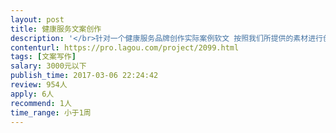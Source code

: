 ```yaml
---                
layout: post       
title: 健康服务文案创作           
description: '</br>针对一个健康服务品牌创作实际案例软文 按照我们所提供的素材进行创作</br>'     
contenturl: https://pro.lagou.com/project/2099.html      
tags: [文案写作]            
salary: 3000元以下          
publish_time: 2017-03-06 22:24:42         
review: 954人                   
apply: 6人                   
recommend: 1人                   
time_range: 小于1周              
---                 
```

